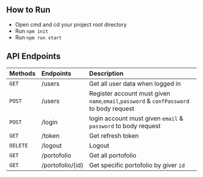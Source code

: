 ## How to Run 
- Open cmd and cd your project root directory
- Run `npm init`
- Run `npm run start`

## API Endpoints
| Methods        | Endpoints      | Description|
| :------------- | :---------- | :----------- |
|  `GET`  | /users  | Get all user data when logged in    |
| `POST`  | /users | Register account must given `name`,`email`,`password` & `confPassword` to body request |
| `POST`  | /login | login account must given `email` & `password` to body request |
|  `GET`  |/token   | Get refresh token   |
| `DELETE`  | /logout | Logout  |
|  `GET` | /portofolio  | Get all portofolio   |
| `GET`  | /portofolio/{id} | Get specific portofolio by giver `id`  |
